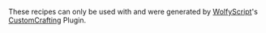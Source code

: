 These recipes can only be used with and were generated by [WolfyScript](../../../../../WolfyScript)'s [CustomCrafting](../../../../../WolfyScript/CustomCrafting) Plugin.